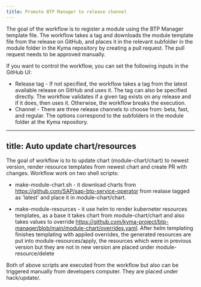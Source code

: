 ```yaml
---
title: Promote BTP Manager to release channel
---
```


The goal of the workflow is to register a module using the BTP Manager template file. The workflow takes a tag and downloads the module template file from the release on GitHub, and places it in the relevant subfolder in the module folder in the Kyma repository by creating a pull request. The pull request needs to be approved manually.

If you want to control the workflow, you can set the following inputs in the GitHub UI:
- Release tag - If not specified, the workflow takes a tag from the latest available release on GitHub and uses it. The tag can also be specified directly. The workflow validates if a given tag exists on any release and if it does, then uses it. Otherwise, the workflow breaks the execution.
- Channel - There are three release channels to choose from: beta, fast, and regular. The options correspond to the subfolders in the module folder at the Kyma repository. 


---
title: Auto update chart/resources
---

The goal of workflow is to to update chart (module-chart/chart) to newest version, render resource templates from newest chart and create PR with changes. Workflow work on two shell scripts:

- make-module-chart.sh - it download charts from https://github.com/SAP/sap-btp-service-operator from realase tagged as 'latest' and place it in module-chart/chart. 
	
- make-module-resources - it use helm to render kuberneter resources templates, as a base it takes chart from module-chart/chart and also takes values to override https://github.com/kyma-project/btp-manager/blob/main/module-chart/overrides.yaml. After helm templating finishes templating with appiled overrides, the generated resources are put into module-resources/apply, the resources which were in previous version but they are not in new version are placed under module-resource/delete
 
Both of above scripts are executed from the workflow but also can be triggered manually from developers computer. They are placed under hack/update/.
